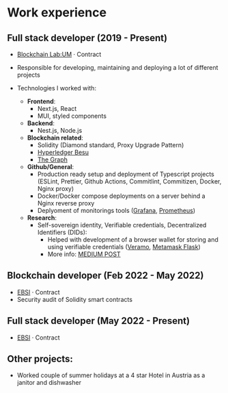 # Work experience


## Full stack developer (2019 - Present)

- [Blockchain Lab:UM](https://blockchain-lab.um.si/?lang=en) · Contract
- Responsible for developing, maintaining and deploying a lot of different projects

- Technologies I worked with:
  - **Frontend**:
    - Next.js, React
    - MUI, styled components
  - **Backend**:
    - Nest.js, Node.js
  - **Blockchain related**:
    - Solidity (Diamond standard, Proxy Upgrade Pattern)
    - [Hyperledger Besu](https://www.hyperledger.org/use/besu)
    - [The Graph](https://thegraph.com/en/)
  - **Github/General**:
    - Production ready setup and deployment of Typescript projects (ESLint, Prettier, Github Actions, Commitlint, Commitizen, Docker, Nginx proxy)
    - Docker/Docker compose deployments on a server behind a Nginx reverse proxy
    - Deplyoment of monitorings tools ([Grafana](https://grafana.com/), [Prometheus](https://prometheus.io/))
  - **Research**:
    - Self-sovereign identity, Verifiable credentials, Decentralized Identifiers (DIDs):
      - Helped with development of a browser wallet for storing and using verifiable credentials ([Veramo](https://veramo.io/), [Metamask Flask](https://metamask.io/flask/))
      - More info: [MEDIUM POST](https://medium.com/@blockchainlabum/its-time-to-prove-your-worth-in-dao-ssi-using-metamask-snaps-part-1-3-cfed7c10e6f7)


## Blockchain developer (Feb 2022 - May 2022)

- [EBSI](https://ec.europa.eu/digital-building-blocks/wikis/display/EBSI/Home) · Contract
- Security audit of Solidity smart contracts


## Full stack developer (May 2022 - Present)

- [EBSI](https://ec.europa.eu/digital-building-blocks/wikis/display/EBSI/Home) · Contract


## Other projects:

- Worked couple of summer holidays at a 4 star Hotel in Austria as a janitor and dishwasher
